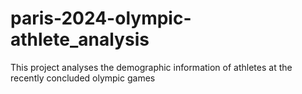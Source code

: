 # paris-2024-olympic-athlete_analysis
This project analyses the demographic information of athletes at the recently concluded olympic games
